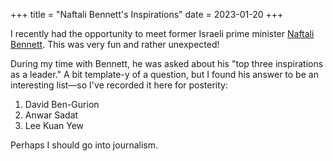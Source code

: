+++
title = "Naftali Bennett's Inspirations"
date = 2023-01-20
+++

I recently had the opportunity to meet former Israeli prime minister
[Naftali Bennett]. This was very fun and rather unexpected!

<!-- more -->

During my time with Bennett, he was asked about his "top three
inspirations as a leader." A bit template-y of a question, but I found
his answer to be an interesting list—so I've recorded it here for
posterity:

1. David Ben-Gurion
2. Anwar Sadat
3. Lee Kuan Yew

Perhaps I should go into journalism.

[Naftali Bennett]: https://en.wikipedia.org/wiki/Naftali_Bennett
